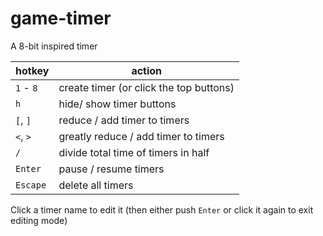 # game-timer
A 8-bit inspired timer

hotkey | action
--- | ---
`1` - `8` | create timer (or click the top buttons)
`h` | hide/ show timer buttons
`[`, `]` | reduce / add timer to timers
`<`, `>` | greatly reduce / add timer to timers
`/` | divide total time of timers in half
`Enter` | pause / resume timers
`Escape` | delete all timers

Click a timer name to edit it (then either push `Enter` or click it again to exit editing mode)
